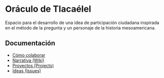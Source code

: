 # Oráculo de Tlacaélel
Espacio para el desarrollo de una idea de participación ciudadana inspirada en el método de la pregunta y un personaje de la historia mesoamericana.
## Documentación 
- [Cómo colaborar](CONTRIBUTING.md)
- [Narrativa (Wiki)](https://github.com/rubenrivera/oraculodetlacaelel/wiki/Inicio)
- [Proyectos (Projects)](https://github.com/rubenrivera/oraculodetlacaelel/projects)
- [Ideas (Issues)](https://github.com/rubenrivera/oraculodetlacaelel/issues)
